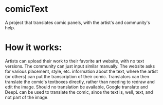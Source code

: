 # comicText
A project that translates comic panels, with the artist's and community's help. 
# How it works:
Artists can upload their work to their favorite art website, with no text versions. The community can just input similar manually. 
The website asks for various placement, style, etc. information about the text, where the artist (or others) can put the transcription of their comic. Translators can then translate the comic's textboxes directly, rather than needing to redraw and edit the image. Should no translation be available, Google translate and DeepL can be used to translate the comic, since the text is, well, text, and not part of the image. 
